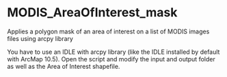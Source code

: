 # MODIS_AreaOfInterest_mask
Applies a polygon mask of an area of interest on a list of MODIS images files using arcpy library

You have to use an IDLE with arcpy library (like the IDLE installed by default with ArcMap 10.5).
Open the script and modify the input and output folder as well as the Area of Interest shapefile.
